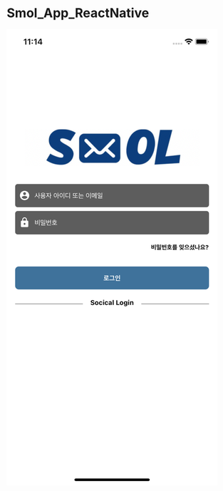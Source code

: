 # Smol_App_ReactNative


![Alt text](https://github.com/edicu2/Smol_App_ReactNative/blob/master/test_image/test1.png?raw=true "image1")
